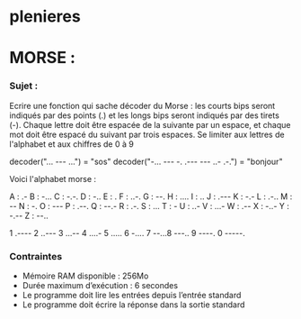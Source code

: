 # plenieres

# MORSE :

### Sujet : 
Ecrire une fonction qui sache décoder du Morse : les courts bips seront indiqués par des points (.) et les longs bips seront indiqués par des tirets (-). Chaque lettre doit être espacée de la suivante par un espace, et chaque mot doit être espacé du suivant par trois espaces. Se limiter aux lettres de l'alphabet et aux chiffres de 0 à 9

decoder("... --- ...") = "sos" decoder("-... --- -. .--- --- ..- .-.") = "bonjour"

Voici l'alphabet morse :

A : .-
B : -...
C : -.-.
D : -..
E : .
F : ..-.
G : --.
H : ....
I : ..
J : .---
K : -.-
L : .-..
M : --
N : -.
O : ---
P : .--.
Q : --.-
R : .-.
S : ...
T : -
U : ..-
V : ...-
W : .--
X : -..-
Y : -.--
Z : --..

1 .---- 2 ..--- 3 ...-- 4 ....- 5 ..... 6 -.... 7 --...8 ---.. 9 ----. 0 -----.

### Contraintes
- Mémoire RAM disponible : 256Mo
- Durée maximum d’exécution : 6 secondes
- Le programme doit lire les entrées depuis l’entrée standard
- Le programme doit écrire la réponse dans la sortie standard
